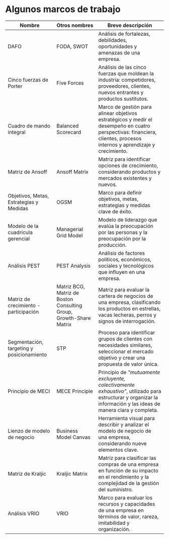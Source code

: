 # Algunos marcos de trabajo



Nombre|Otros nombres|Breve descripción|
-|-|-
DAFO|FODA, SWOT|Análisis de fortalezas, debilidades, oportunidades y amenazas de una empresa.
Cinco fuerzas de Porter|Five Forces|Análisis de las cinco fuerzas que moldean la industria: competidores, proveedores, clientes, nuevos entrantes y productos sustitutos.
Cuadro de mando integral|Balanced Scorecard|Marco de gestión para alinear objetivos estratégicos y medir el desempeño en cuatro perspectivas: financiera, clientes, procesos internos y aprendizaje y crecimiento.
Matriz de Ansoff|Ansoff Matrix|Matriz para identificar opciones de crecimiento, considerando productos y mercados existentes y nuevos.
Objetivos, Metas, Estrategias y Medidas|OGSM|Marco para definir objetivos, metas, estrategias y medidas clave de éxito.
Modelo de la cuadrícula gerencial|Managerial Grid Model|Modelo de liderazgo que evalúa la preocupación por las personas y la preocupación por la producción.
Análisis PEST|PEST Analysis|Análisis de factores políticos, económicos, sociales y tecnológicos que influyen en una empresa.
Matriz de crecimiento - participación|Matriz BCG, Matriz de Boston Consulting Group, Growth-Share Matrix|Matriz para evaluar la cartera de negocios de una empresa, clasificando los productos en estrellas, vacas lecheras, perros y signos de interrogación.
Segmentación, targeting y posicionamiento|STP|Proceso para identificar grupos de clientes con necesidades similares, seleccionar el mercado objetivo y crear una propuesta de valor única.
Principio de MECI|MECE Principle|Principio de *"mutuamente excluyente, colectivamente exhaustivo"*, utilizado para estructurar y organizar la información y las ideas de manera clara y completa.
Lienzo de modelo de negocio|Business Model Canvas|Herramienta visual para describir y analizar el modelo de negocio de una empresa, considerando nueve elementos clave.
Matriz de Kraljic|Kraljic Matrix|Matriz para clasificar las compras de una empresa en función de su impacto en el rendimiento y la complejidad de la gestión del suministro.
Análisis VRIO|VRIO|Marco para evaluar los recursos y capacidades de una empresa en términos de valor, rareza, imitabilidad y organización.
